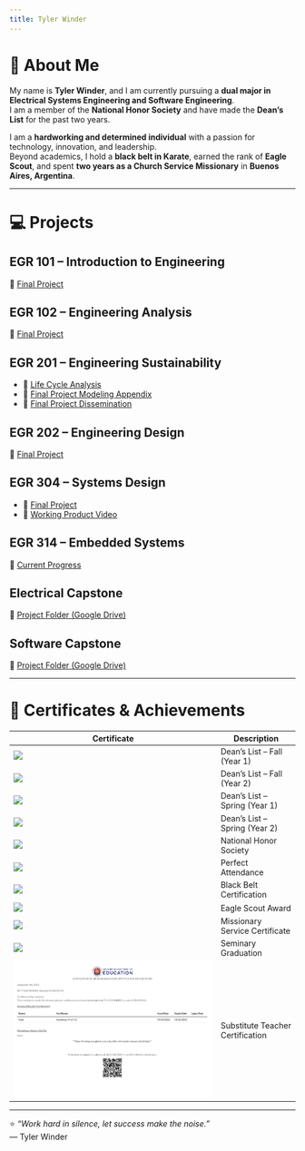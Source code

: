 ```yaml
---
title: Tyler Winder
---
```


# 👋 About Me

My name is **Tyler Winder**, and I am currently pursuing a **dual major in Electrical Systems Engineering and Software Engineering**.  
I am a member of the **National Honor Society** and have made the **Dean’s List** for the past two years.

I am a **hardworking and determined individual** with a passion for technology, innovation, and leadership.  
Beyond academics, I hold a **black belt in Karate**, earned the rank of **Eagle Scout**, and spent **two years as a Church Service Missionary** in **Buenos Aires, Argentina**.

---

# 💻 Projects

## EGR 101 – Introduction to Engineering
🔗 [Final Project](./EGR101.md)

## EGR 102 – Engineering Analysis
🔗 [Final Project](./EGR102.md)

## EGR 201 – Engineering Sustainability
- 🔗 [Life Cycle Analysis](./Life_Cycle_Analysis.md)  
- 🔗 [Final Project Modeling Appendix](./Final_Project_Modeling_Appendix.md)  
- 🔗 [Final Project Dissemination](./final_Project_Dissemination.md)

## EGR 202 – Engineering Design
🔗 [Final Project](./EGR202.md)

## EGR 304 – Systems Design
- 🔗 [Final Project](./EGR_304_Final_Project.md)  
- 🎥 [Working Product Video](https://www.youtube.com/watch?v=ogYLJQNt4fU)

## EGR 314 – Embedded Systems
🔗 [Current Progress](https://team-302.github.io/)

## Electrical Capstone
🔗 [Project Folder (Google Drive)](https://drive.google.com/drive/folders/15yLvw7X1uW4zCVzxmLmZg3qk53488I6b?usp=sharing)

## Software Capstone
🔗 [Project Folder (Google Drive)](https://drive.google.com/drive/folders/1KBTAUH5FlOX45L2F5Yo_HSH1Hz0hNgeP?usp=sharing)

---

# 🏅 Certificates & Achievements

| Certificate | Description |
|--------------|-------------|
| ![](Dean_List_for_Fall(1).png) | Dean’s List – Fall (Year 1) |
| ![](Dean_List_for_Fall(2).png) | Dean’s List – Fall (Year 2) |
| ![](Dean_List_for_Spring(1).png) | Dean’s List – Spring (Year 1) |
| ![](Dean_List_for_Spring.png) | Dean’s List – Spring (Year 2) |
| ![](HonorSociety.org_Certificate_(1).png) | National Honor Society |
| ![](attendance.jpg) | Perfect Attendance |
| ![](blackbelt.jpg) | Black Belt Certification |
| ![](eaglescout.jpg) | Eagle Scout Award |
| ![](mission.jpg) | Missionary Service Certificate |
| ![](seminary.jpg) | Seminary Graduation |
| ![](subcert.png) | Substitute Teacher Certification |

---

⭐ *“Work hard in silence, let success make the noise.”*  
— Tyler Winder
